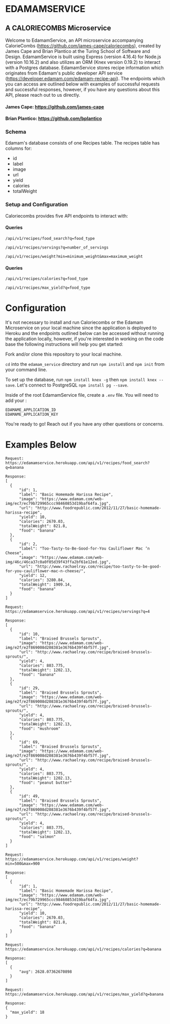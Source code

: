 # EDAMAMSERVICE
## A CALORIECOMBS Microservice

Welcome to EdamamService, an API microservice accompanying CalorieCombs (https://github.com/james-cape/caloriecombs), created by James Cape and Brian Plantico at the Turing School of Software and Design. EdamamService is built using Express (version 4.16.4) for Node.js (version 10.16.2) and also utilizes an ORM (Knex version 0.19.2) to interact with a Postgres database. EdamamService stores recipe information which originates from Edamam's public developer API service (https://developer.edamam.com/edamam-recipe-api). The endpoints which you can access are outlined below with examples of successful requests and successful responses, however, if you have any questions about this API, please reach out to us directly.

#### James Cape: https://github.com/james-cape
#### Brian Plantico: https://github.com/bplantico

### Schema
Edamam's database consists of one Recipes table. The recipes table has columns for:
* id
* label
* image
* url
* yield
* calories
* totalWeight

### Setup and Configuration

Caloriecombs provides five API endpoints to interact with:
#### Queries
```
/api/v1/recipes/food_search?q=food_type
```
```
/api/v1/recipes/servings?q=number_of_servings
```
```
/api/v1/recipes/weight?min=minimum_weight&max=maximum_weight
```
#### Queries
```
/api/v1/recipes/calories?q=food_type
```
```
/api/v1/recipes/max_yield?q=food_type
```

# Configuration
It's not necessary to install and run Caloriecombs or the Edamam Microservice on your local machine since the application is deployed to Heroku and the endpoints outlined below can be accessed without running the application locally, however, if you're interested in working on the code base the following instructions will help you get started:

Fork and/or clone this repository to your local machine.

`cd` into the `edamam_service` directory and run `npm install` and `npm init` from your command line.

To set up the database, run `npm install knex -g` then `npm install knex --save`. Let's connect to PostgreSQL `npm install pg --save`.

Inside of the root EdamamService file, create a `.env` file. You will need to add your :
```
EDAMAME_APPLICATION_ID
EDAMAME_APPLICATION_KEY
```

You're ready to go! Reach out if you have any other questions or concerns.

# Examples Below

```
Request:
https://edamamservice.herokuapp.com/api/v1/recipes/food_search?q=banana

Response:
[
  {
      "id": 1,
      "label": "Basic Homemade Harissa Recipe",
      "image": "https://www.edamam.com/web-img/ec7/ec79b729965ccc98460853d19baf64fa.jpg",
      "url": "http://www.foodrepublic.com/2012/11/27/basic-homemade-harissa-recipe",
      "yield": 10,
      "calories": 2670.03,
      "totalWeight": 821.8,
      "food": "banana"
  },
  {
      "id": 2,
      "label": "Too-Tasty-to-Be-Good-for-You Cauliflower Mac ‘n Cheese",
      "image": "https://www.edamam.com/web-img/46c/46ca37c0a0f05d39f43ffa2bf61e12ed.jpg",
      "url": "http://www.rachaelray.com/recipe/too-tasty-to-be-good-for-you-cauliflower-mac-n-cheese/",
      "yield": 12,
      "calories": 3280.84,
      "totalWeight": 1909.14,
      "food": "banana"
  }
]
```

```
Request:
https://edamamservice.herokuapp.com/api/v1/recipes/servings?q=4

Response:
[
  {
      "id": 10,
      "label": "Braised Brussels Sprouts",
      "image": "https://www.edamam.com/web-img/e2f/e2f869008d208381e3676b439f4bf57f.jpg",
      "url": "http://www.rachaelray.com/recipe/braised-brussels-sprouts/",
      "yield": 4,
      "calories": 803.775,
      "totalWeight": 1202.13,
      "food": "banana"
  },
  {
      "id": 29,
      "label": "Braised Brussels Sprouts",
      "image": "https://www.edamam.com/web-img/e2f/e2f869008d208381e3676b439f4bf57f.jpg",
      "url": "http://www.rachaelray.com/recipe/braised-brussels-sprouts/",
      "yield": 4,
      "calories": 803.775,
      "totalWeight": 1202.13,
      "food": "mushroom"
  },
  {
      "id": 69,
      "label": "Braised Brussels Sprouts",
      "image": "https://www.edamam.com/web-img/e2f/e2f869008d208381e3676b439f4bf57f.jpg",
      "url": "http://www.rachaelray.com/recipe/braised-brussels-sprouts/",
      "yield": 4,
      "calories": 803.775,
      "totalWeight": 1202.13,
      "food": "peanut butter"
  },
  {
      "id": 49,
      "label": "Braised Brussels Sprouts",
      "image": "https://www.edamam.com/web-img/e2f/e2f869008d208381e3676b439f4bf57f.jpg",
      "url": "http://www.rachaelray.com/recipe/braised-brussels-sprouts/",
      "yield": 4,
      "calories": 803.775,
      "totalWeight": 1202.13,
      "food": "salmon"
  }
]
```

```
Request:
https://edamamservice.herokuapp.com/api/v1/recipes/weight?min=500&max=900

Response:
[
  {
      "id": 1,
      "label": "Basic Homemade Harissa Recipe",
      "image": "https://www.edamam.com/web-img/ec7/ec79b729965ccc98460853d19baf64fa.jpg",
      "url": "http://www.foodrepublic.com/2012/11/27/basic-homemade-harissa-recipe",
      "yield": 10,
      "calories": 2670.03,
      "totalWeight": 821.8,
      "food": "banana"
  }
]
```

```
Request:
https://edamamservice.herokuapp.com/api/v1/recipes/calories?q=banana

Response:
[
  {
      "avg": 2628.07362670898
  }
]
```

```
Request:
https://edamamservice.herokuapp.com/api/v1/recipes/max_yield?q=banana

Response:
{
  "max_yield": 18
}
```
